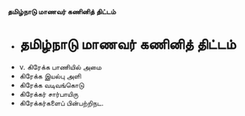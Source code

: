 **தமிழ்நாடு மாணவர் கணினித் திட்டம்**
- # தமிழ்நாடு மாணவர் கணினித் திட்டம்
- v. கிரேக்க பாணியில் அமை
- கிரேக்க இயல்பு அளி
- கிரேக்க வடிவங்கொடு
- கிரேக்கர் சார்பாயிரு
- கிரேக்கர்களைப் பின்பற்றிநட.

